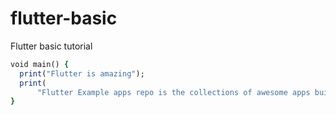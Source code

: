 # flutter-basic
Flutter basic tutorial
```ruby
void main() {
  print("Flutter is amazing");
  print(
      "Flutter Example apps repo is the collections of awesome apps built with flutter");
}
```
